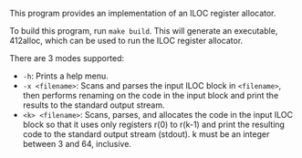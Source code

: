 This program provides an implementation of an ILOC register allocator.

To build this program, run `make build`. This will generate an executable, 412alloc, which can be used to run the ILOC register allocator.

There are 3 modes supported:
- `-h`: Prints a help menu.
- `-x <filename>`: Scans and parses the input ILOC block in `<filename>`, then performs renaming on the code in the input block and print the results to the standard output stream.
- `<k> <filename>`: Scans, parses, and allocates the code in the input ILOC block so that it uses only registers r(0) to r(k-1) and print the resulting code to the standard output stream (stdout). k must be an integer between 3 and 64, inclusive.
